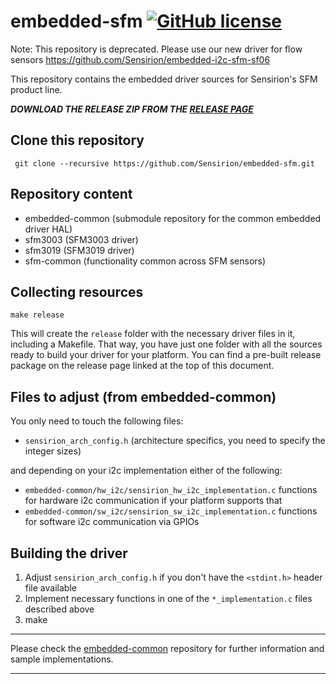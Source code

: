 # embedded-sfm [![GitHub license](https://img.shields.io/badge/license-BSD3-blue.svg)](https://raw.githubusercontent.com/Sensirion/embedded-sfm/master/LICENSE)

Note: This repository is deprecated. Please use our new driver for flow sensors
https://github.com/Sensirion/embedded-i2c-sfm-sf06


This repository contains the embedded driver sources for Sensirion's SFM product
line.

***DOWNLOAD THE RELEASE ZIP FROM THE [RELEASE
PAGE](https://github.com/Sensirion/embedded-sfm/releases)***

## Clone this repository
```
 git clone --recursive https://github.com/Sensirion/embedded-sfm.git
```

## Repository content

* embedded-common (submodule repository for the common embedded driver HAL)
* sfm3003 (SFM3003 driver)
* sfm3019 (SFM3019 driver)
* sfm-common (functionality common across SFM sensors)

## Collecting resources
```
make release
```
This will create the `release` folder with the necessary driver files in it,
including a Makefile. That way, you have just one folder with all the sources
ready to build your driver for your platform. You can find a pre-built release
package on the release page linked at the top of this document.

## Files to adjust (from embedded-common)
You only need to touch the following files:

* `sensirion_arch_config.h` (architecture specifics, you need to specify
the integer sizes)

and depending on your i2c implementation either of the following:

* `embedded-common/hw_i2c/sensirion_hw_i2c_implementation.c`
  functions for hardware i2c communication if your platform supports that
* `embedded-common/sw_i2c/sensirion_sw_i2c_implementation.c`
  functions for software i2c communication via GPIOs

## Building the driver
1. Adjust `sensirion_arch_config.h` if you don't have the `<stdint.h>` header
   file available
2. Implement necessary functions in one of the `*_implementation.c` files
   described above
3. make

---

Please check the [embedded-common](https://github.com/Sensirion/embedded-common)
repository for further information and sample implementations.

---
